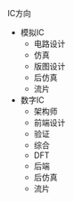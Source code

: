 IC方向

- 模拟IC
    - 电路设计
    - 仿真
    - 版图设计
    - 后仿真
    - 流片
- 数字IC
    - 架构师
    - 前端设计
    - 验证
    - 综合
    - DFT
    - 后端
    - 后仿真
    - 流片


